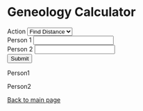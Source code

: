 <html>
<head>
    <h1>Geneology Calculator</h1>
    <script type="module" src="main.js"></script>
    <!--
    <script type="module" src="geneology.js"></script>
    <script type="module" src="data.js"></script>
    -->
</head>
<body>
    <form>
        <div>
            <label>Action</label>
            <select name="action" id="action">
                <option id="find-distance" value="find-distance">Find Distance</option>
                <option id="find-path" value="find-path">Find Path</option>
            </select>
        </div>
        <div>
            <label for="person1name">Person 1</label>
            <input type="text" id="person1name" name="person1name" list="people">
        </div>
        <div>
            <label for="person2name">Person 2</label>
            <input type="text" id="person2name" name="person2name" list="people">
        </div>
        <div>
            <button type="button" id="button">Submit</button>
        </div>
        <datalist id="people">
                <option value="Internet Explorer"></option>
                <option value="Firefox"></option>
                <option value="Chrome"></option>
                <option value="Opera"></option>
                <option value="Safari"></option>
        </datalist>
    </form>
    <p id="person1display">Person1</p>
    <p id="person2display">Person2</p>
</body>
</html>

[Back to main page](./index.md)